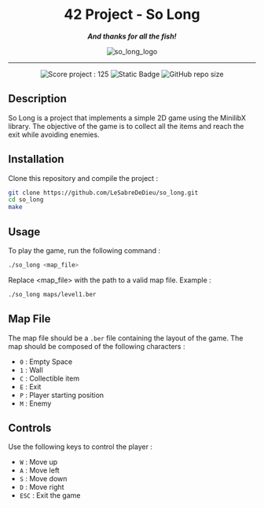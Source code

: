 <h1 align="center">
	42 Project - So Long
</h1>

<p align="center">
	<b><i> And thanks for all the fish! </i></b>
</p>

<p align="center">
	<img src="https://raw.githubusercontent.com/ayogun/42-project-badges/refs/heads/main/badges/so_longm.png" alt="so_long_logo" />
</p>

---
<p align="center">
	<img src="https://img.shields.io/badge/Score-125-green?style=none&logo=42" alt="Score project : 125"/>
	<img alt="Static Badge" src="https://img.shields.io/badge/Outstanding-3-blue?style=none&logo=42">
	<img alt="GitHub repo size" src="https://img.shields.io/github/repo-size/LeSabreDeDieu/so_long?style=none&logo=github">
</p>

## Description
So Long is a project that implements a simple 2D game using the MinilibX library. The objective of the game is to collect all the items and reach the exit while avoiding enemies.

## Installation
Clone this repository and compile the project :
```bash
git clone https://github.com/LeSabreDeDieu/so_long.git
cd so_long
make
```

## Usage
To play the game, run the following command :
```bash
./so_long <map_file>
```
Replace <map_file> with the path to a valid map file. Example :
```bash
./so_long maps/level1.ber
```
## Map File
The map file should be a ```.ber``` file containing the layout of the game. The map should be composed of the following characters :
- ```0``` : Empty Space
- ```1``` : Wall
- ```C``` : Collectible item
- ```E``` : Exit
- ```P``` : Player starting position
- ```M``` : Enemy


## Controls
Use the following keys to control the player :
- `W` : Move up
- `A` : Move left
- `S` : Move down
- `D` : Move right
- `ESC` : Exit the game

